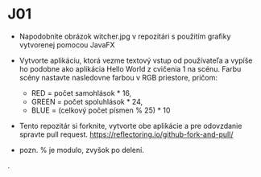 # J01

- Napodobnite obrázok witcher.jpg v repozitári s použitím grafiky vytvorenej pomocou JavaFX
- Vytvorte aplikáciu, ktorá vezme textový vstup od používateľa a vypíše ho podobne ako aplikácia Hello World z cvičenia 1 na scénu. Farbu scény nastavte nasledovne farbou v RGB priestore, pričom:
	- RED = počet samohlások * 16,
	- GREEN = počet spoluhlások * 24,
	- BLUE = (celkový počet písmen % 25) * 10 

- Tento repozitár si forknite, vytvorte obe aplikácie a pre odovzdanie spravte pull request. https://reflectoring.io/github-fork-and-pull/

- pozn. % je modulo, zvyšok po delení.
 

.
